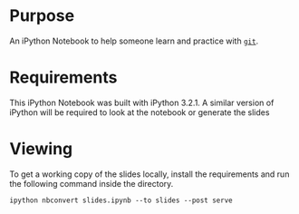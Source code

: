 # Purpose

An iPython Notebook to help someone learn and practice with [`git`]( https://git-scm.com/ ).

# Requirements

This iPython Notebook was built with iPython 3.2.1. A similar version of iPython will be required to look at the notebook or generate the slides

# Viewing

To get a working copy of the slides locally, install the requirements and run the following command inside the directory.

```
ipython nbconvert slides.ipynb --to slides --post serve
```
